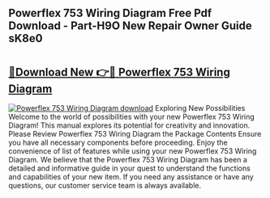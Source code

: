 ## Powerflex 753 Wiring Diagram Free Pdf Download - Part-H9O New Repair Owner Guide sK8e0

# <h2><a href="http://dfrbdk2.blite.top/?on=Powerflex+753+Wiring+Diagram">🔗Download New 👉🔴 Powerflex 753 Wiring Diagram</a></h2>

[![Powerflex 753 Wiring Diagram download](https://i.imgur.com/lujVjoI.png)](http://dfrbdk2.blite.top/?on=Powerflex+753+Wiring+Diagram)
Exploring New Possibilities Welcome to the world of possibilities with your new Powerflex 753 Wiring Diagram! This manual explores its potential for creativity and innovation. Please Review Powerflex 753 Wiring Diagram the Package Contents Ensure you have all necessary components before proceeding. Enjoy the convenience of list of features while using your new Powerflex 753 Wiring Diagram. We believe that the Powerflex 753 Wiring Diagram has been a detailed and informative guide in your quest to understand the functions and capabilities of your new item. If you need any assistance or have any questions, our customer service team is always available.
